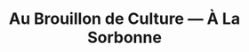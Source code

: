---
title: "Au Brouillon de Culture — À La Sorbonne"
url: /nice/au-brouillon-de-culture-a-la-sorbonne/
shop: livres
---